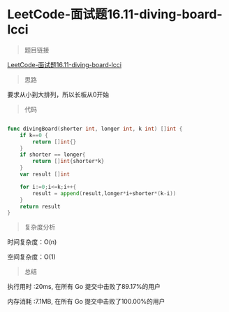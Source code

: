 # LeetCode-面试题16.11-diving-board-lcci

>题目链接

[LeetCode-面试题16.11-diving-board-lcci](https://leetcode-cn.com/problems/diving-board-lcci/)

>思路

要求从小到大排列，所以长板从0开始

>代码

```go

func divingBoard(shorter int, longer int, k int) []int {
    if k==0 {
        return []int{}
    }
    if shorter == longer{
        return []int{shorter*k}
    }
    var result []int

    for i:=0;i<=k;i++{
        result = append(result,longer*i+shorter*(k-i))
    }
    return result
}

```

>复杂度分析

时间复杂度：O(n)

空间复杂度：O(1)

>总结

执行用时 :20ms, 在所有 Go 提交中击败了89.17%的用户

内存消耗 :7.1MB, 在所有 Go 提交中击败了100.00%的用户
